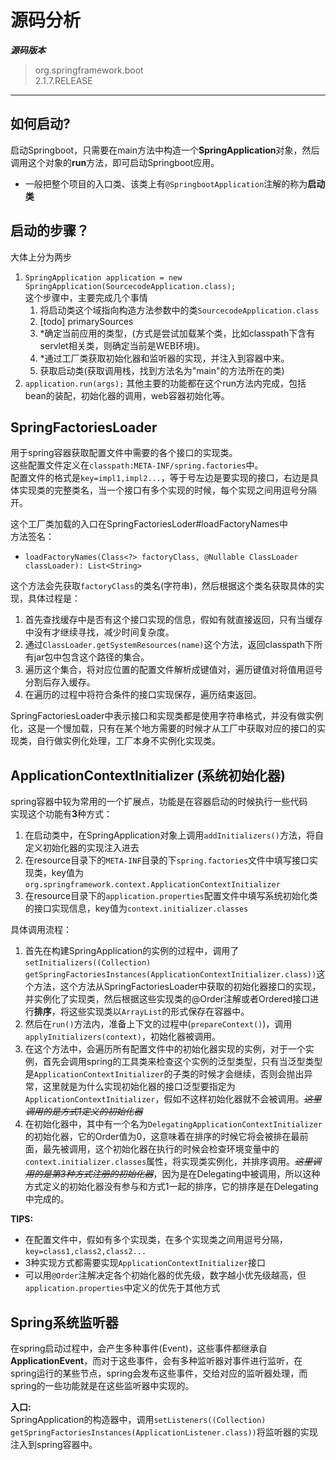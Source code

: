 # **源码分析**

***源码版本***
> org.springframework.boot  
> 2.1.7.RELEASE

---
## **如何启动?**
启动Springboot，只需要在main方法中构造一个**SpringApplication**对象，然后调用这个对象的**run**方法，即可启动Springboot应用。
- 一般把整个项目的入口类、该类上有`@SpringbootApplication`注解的称为**启动类**

## **启动的步骤？**
大体上分为两步
1. `SpringApplication application = new SpringApplication(SourcecodeApplication.class);`  
这个步骤中，主要完成几个事情  
    1. 将启动类这个域指向构造方法参数中的类`SourcecodeApplication.class`
    2. [todo] primarySources
    3. *确定当前应用的类型，(方式是尝试加载某个类，比如classpath下含有servlet相关类，则确定当前是WEB环境)。
    4. *通过工厂类获取初始化器和监听器的实现，并注入到容器中来。
    5. 获取启动类(获取调用栈，找到方法名为"main"的方法所在的类)
2. `application.run(args);`
    其他主要的功能都在这个run方法内完成，包括bean的装配，初始化器的调用，web容器初始化等。

## **SpringFactoriesLoader**
用于spring容器获取配置文件中需要的各个接口的实现类。  
这些配置文件定义在`classpath:META-INF/spring.factories`中。  
配置文件的格式是`key=impl1,impl2...`，等于号左边是要实现的接口，右边是具体实现类的完整类名，当一个接口有多个实现的时候，每个实现之间用逗号分隔开。  

这个工厂类加载的入口在SpringFactoriesLoder#loadFactoryNames中  
方法签名：
- `loadFactoryNames(Class<?> factoryClass, @Nullable ClassLoader classLoader): List<String>`   

这个方法会先获取`factoryClass`的类名(字符串)，然后根据这个类名获取具体的实现，具体过程是：
1. 首先查找缓存中是否有这个接口实现的信息，假如有就直接返回，只有当缓存中没有才继续寻找，减少时间复杂度。
2. 通过`ClassLoader.getSystemResources(name)`这个方法，返回classpath下所有jar包中包含这个路径的集合。
3. 遍历这个集合，将对应位置的配置文件解析成键值对，遍历键值对将值用逗号分割后存入缓存。
4. 在遍历的过程中将符合条件的接口实现保存，遍历结束返回。

SpringFactoriesLoader中表示接口和实现类都是使用字符串格式，并没有做实例化，这是一个慢加载，只有在某个地方需要的时候才从工厂中获取对应的接口的实现类，自行做实例化处理，工厂本身不实例化实现类。

## **ApplicationContextInitializer (系统初始化器)**
spring容器中较为常用的一个扩展点，功能是在容器启动的时候执行一些代码  
实现这个功能有**3**种方式：
1. 在启动类中，在SpringApplication对象上调用`addInitializers()`方法，将自定义初始化器的实现注入进去
2. 在resource目录下的`META-INF`目录的下`spring.factories`文件中填写接口实现类，key值为`org.springframework.context.ApplicationContextInitializer`
3. 在resource目录下的`application.properties`配置文件中填写系统初始化类的接口实现信息，key值为`context.initializer.classes`

具体调用流程：  
1. 首先在构建SpringApplication的实例的过程中，调用了`setInitializers((Collection) getSpringFactoriesInstances(ApplicationContextInitializer.class))`这个方法，这个方法从SpringFactoriesLoader中获取的初始化器接口的实现，并实例化了实现类，然后根据这些实现类的@Order注解或者Ordered接口进行**排序**，将这些实现类以`ArrayList`的形式保存在容器中。
2. 然后在`run()`方法内，准备上下文的过程中(`prepareContext()`)，调用`applyInitializers(context)`，初始化器被调用。
3. 在这个方法中，会遍历所有配置文件中的初始化器实现的实例，对于一个实例，首先会调用spring的工具类来检查这个实例的泛型类型，只有当泛型类型是`ApplicationContextInitializer`的子类的时候才会继续，否则会抛出异常，这里就是为什么实现初始化器的接口泛型要指定为`ApplicationContextInitializer`，假如不这样初始化器就不会被调用。~~*这里调用的是方式1定义的初始化器*~~
4. 在初始化器中，其中有一个名为`DelegatingApplicationContextInitializer`的初始化器，它的Order值为0，这意味着在排序的时候它将会被排在最前面，最先被调用，这个初始化器在执行的时候会检查环境变量中的`context.initializer.classes`属性，将实现类实例化，并排序调用。~~*这里调用的是第3种方式注册的初始化器*~~，因为是在Delegating中被调用，所以这种方式定义的初始化器没有参与和方式1一起的排序，它的排序是在Delegating中完成的。

**TIPS:**  
- 在配置文件中，假如有多个实现类，在多个实现类之间用逗号分隔，`key=class1,class2,class2...`
- 3种实现方式都需要实现`ApplicationContextInitializer`接口
- 可以用`@Order`注解决定各个初始化器的优先级，数字越小优先级越高，但`application.properties`中定义的优先于其他方式

## **Spring系统监听器**
在spring启动过程中，会产生多种事件(Event)，这些事件都继承自**ApplicationEvent**，而对于这些事件，会有多种监听器对事件进行监听，在spring运行的某些节点，spring会发布这些事件，交给对应的监听器处理，而spring的一些功能就是在这些监听器中实现的。

**入口:**  
SpringApplication的构造器中，调用`setListeners((Collection) getSpringFactoriesInstances(ApplicationListener.class))`将监听器的实现注入到spring容器中。